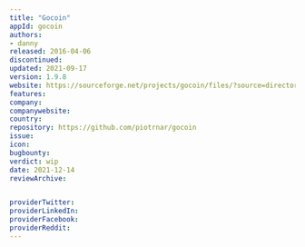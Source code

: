 ```yaml
---
title: "Gocoin"  
appId: gocoin
authors:
- danny
released: 2016-04-06
discontinued: 
updated: 2021-09-17
version: 1.9.8
website: https://sourceforge.net/projects/gocoin/files/?source=directory
features:
company: 
companywebsite: 
country: 
repository: https://github.com/piotrnar/gocoin
issue: 
icon: 
bugbounty: 
verdict: wip
date: 2021-12-14
reviewArchive:


providerTwitter: 
providerLinkedIn: 
providerFacebook: 
providerReddit: 
---
```











